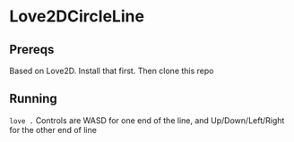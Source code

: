 # Love2DCircleLine

## Prereqs
Based on Love2D. Install that first. Then clone this repo

## Running

`love .`
Controls are WASD for one end of the line, and Up/Down/Left/Right for the other end of line

